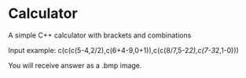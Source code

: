 # Calculator
A simple C++ calculator with brackets and combinations

Input example: c(c(c(5-4,2/2),c(6+4-9,0+1)),c(c(8/7,5-2*2),c(7-3*2,1-0))) 

You will receive answer as a .bmp image.
